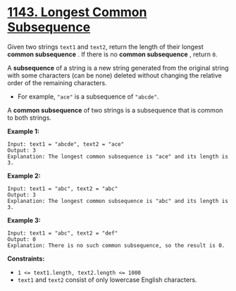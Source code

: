 # [1143. Longest Common Subsequence](https://leetcode.com/problems/longest-common-subsequence/description/?envType=daily-question&envId=2024-01-25)

Given two strings `text1` and `text2`, return the length of their longest **common subsequence** . If there is no **common subsequence** , return `0`.

A **subsequence**  of a string is a new string generated from the original string with some characters (can be none) deleted without changing the relative order of the remaining characters.

- For example, `"ace"` is a subsequence of `"abcde"`.

A **common subsequence**  of two strings is a subsequence that is common to both strings.

**Example 1:** 

```
Input: text1 = "abcde", text2 = "ace" 
Output: 3  
Explanation: The longest common subsequence is "ace" and its length is 3.
```

**Example 2:** 

```
Input: text1 = "abc", text2 = "abc"
Output: 3
Explanation: The longest common subsequence is "abc" and its length is 3.
```

**Example 3:** 

```
Input: text1 = "abc", text2 = "def"
Output: 0
Explanation: There is no such common subsequence, so the result is 0.
```

**Constraints:** 

- `1 <= text1.length, text2.length <= 1000`
- `text1` and `text2` consist of only lowercase English characters.